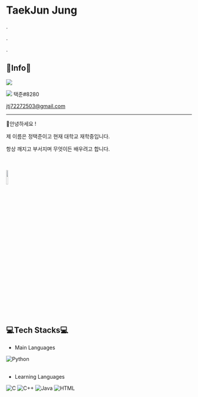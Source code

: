 # TaekJun Jung
.

.

.

## 🎈Info🎈

<a href = "https://www.instagram.com/iamtaekjun._.y/" target = "_blank"><img src = "https://img.shields.io/badge/instagram-E4405F.svg?style=flat&logo=Instagram&logoColor=white"/></a>

<img src = "https://img.shields.io/badge/Discord-5865F2.svg?style=flat&logo=Discord&logoColor=white"/> 택준#8280

<jtj72272503@gmail.com>

---

🙋안녕하세요 !

제 이름은 정택준이고 현재 대학교 재학중입니다.

항상 깨지고 부서지며 무엇이든 배우려고 합니다.

<br><br>
<img src = "http://file3.instiz.net/data/file3/2022/07/15/e/9/8/e980bc89bedd34ebcfde23d7a21d3774.jpg" alt = " " height = 10% width = 10%>

## 💻Tech Stacks💻

- Main Languages

<img alt = "Python" src = "https://img.shields.io/badge/Python-3776AB.svg?style=flat&logo=Python&logoColor=white"/>             
<br> <br>

- Learning Languages

<img alt = "C" src = "https://img.shields.io/badge/C-A8B9CC.svg?style=flat&logo=C&logoColor=white"/> <img alt = "C++" src = 
"https://img.shields.io/badge/C++-00599C.svg?style=flat&logo=C%2B%2B&logoColor=white"/>              <img alt = "Java" src = 
"https://img.shields.io/badge/Java-A100FF.svg?style=flat&logo=OpenJDK&logoColor=white"/>             <img alt = "HTML" src = 
"https://img.shields.io/badge/HTML-E34F26.svg?style=flat&logo=HTML5&logoColor=white"/>
